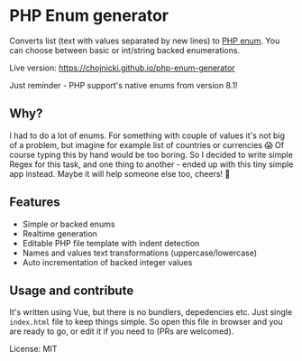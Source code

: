 # PHP Enum generator

Converts list (text with values separated by new lines) to [PHP enum](https://wiki.php.net/rfc/enumerations). You can choose between basic or int/string backed enumerations.

Live version: https://chojnicki.github.io/php-enum-generator

Just reminder - PHP support's native enums from version 8.1!

## Why?

I had to do a lot of enums. For something with couple of values it's not big of a problem, but imagine for example list of countries or currencies 😱 Of course typing this by hand would be too boring. So I decided to write simple Regex for this task, and one thing to another - ended up with this tiny simple app instead. Maybe it will help someone else too, cheers! 🥂

## Features

- Simple or backed enums
- Realtime generation
- Editable PHP file template with indent detection
- Names and values text transformations (uppercase/lowercase)
- Auto incrementation of backed integer values


## Usage and contribute

It's written using Vue, but there is no bundlers, depedencies etc. Just single `index.html` file to keep things simple. 
So open this file in browser and you are ready to go, or edit it if you need to (PRs are welcomed). 



License: MIT
